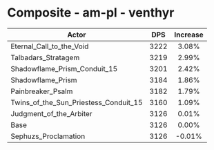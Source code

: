 # Composite - am-pl - venthyr
| Actor | DPS | Increase |
|---|:---:|:---:|
|Eternal_Call_to_the_Void|3222|3.08%|
|Talbadars_Stratagem|3219|2.99%|
|Shadowflame_Prism_Conduit_15|3201|2.42%|
|Shadowflame_Prism|3184|1.86%|
|Painbreaker_Psalm|3182|1.79%|
|Twins_of_the_Sun_Priestess_Conduit_15|3160|1.09%|
|Judgment_of_the_Arbiter|3126|0.01%|
|Base|3126|0.00%|
|Sephuzs_Proclamation|3126|-0.01%|
